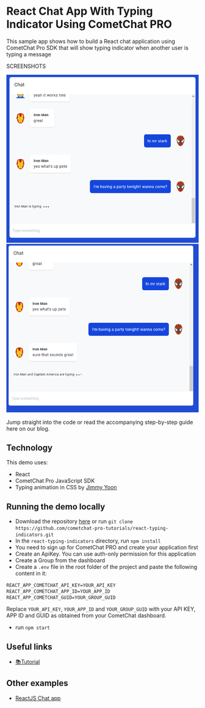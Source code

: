 # React Chat App With Typing Indicator Using CometChat PRO

This sample app shows how to build a React chat application using CometChat Pro SDK that will show typing indicator when another user is typing a message

SCREENSHOTS

![Typing indicator 1](screenshots/screenshot_1.png)
![Typing indicator 2](screenshots/screenshot_2.png)

Jump straight into the code or read the accompanying step-by-step guide here on our blog.

## Technology

This demo uses:

* React
* CometChat Pro JavaScript SDK
* Typing animation in CSS by [Jimmy Yoon](https://codepen.io/jyoon93/pen/POoPeM)

## Running the demo locally

* Download the repository [here](https://github.com/cometchat-pro-tutorials/react-typing-indicators/archive/master.zip) or run `git clone https://github.com/cometchat-pro-tutorials/react-typing-indicators.git`
* In the `react-typing-indicators` directory, run `npm install`
* You need to sign up for CometChat PRO and create your application first
* Create an ApiKey. You can use auth-only permission for this application
* Create a Group from the dashboard
* Create a `.env` file in the root folder of the project and paste the following content in it:

```
REACT_APP_COMETCHAT_API_KEY=YOUR_API_KEY
REACT_APP_COMETCHAT_APP_ID=YOUR_APP_ID
REACT_APP_COMETCHAT_GUID=YOUR_GROUP_GUID
```

Replace `YOUR_API_KEY`, `YOUR_APP_ID` and `YOUR_GROUP_GUID` with your API KEY, APP ID and GUID as obtained from your CometChat dashboard.

* run `npm start`

## Useful links

* [📚Tutorial](https://prodocs.cometchat.com/docs)

## Other examples

* [ReactJS Chat app](https://github.com/cometchat-pro/javascript-reactjs-chat-app)